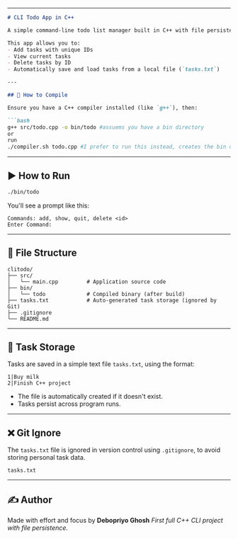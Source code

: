 
---

````markdown
# CLI Todo App in C++

A simple command-line todo list manager built in C++ with file persistence (created on Linux).

This app allows you to:
- Add tasks with unique IDs
- View current tasks
- Delete tasks by ID
- Automatically save and load tasks from a local file (`tasks.txt`)

---

## 🔧 How to Compile

Ensure you have a C++ compiler installed (like `g++`), then:

```bash
g++ src/todo.cpp -o bin/todo #assuems you have a bin directory 
or
run
./compiler.sh todo.cpp #I prefer to run this instead, creates the bin directory for you if it does not exist
````

---

## ▶️ How to Run

```bash
./bin/todo
```

You'll see a prompt like this:

```
Commands: add, show, quit, delete <id>
Enter Command:
```

---

## 📂 File Structure

```
clitodo/
├── src/
│   └── main.cpp         # Application source code
├── bin/
│   └── todo             # Compiled binary (after build)
├── tasks.txt            # Auto-generated task storage (ignored by Git)
├── .gitignore
└── README.md
```

---

## 💾 Task Storage

Tasks are saved in a simple text file `tasks.txt`, using the format:

```
1|Buy milk
2|Finish C++ project
```

* The file is automatically created if it doesn't exist.
* Tasks persist across program runs.

---

## ❌ Git Ignore

The `tasks.txt` file is ignored in version control using `.gitignore`, to avoid storing personal task data.

```gitignore
tasks.txt
```

---

## ✍️ Author

Made with effort and focus by **Debopriyo Ghosh**
*First full C++ CLI project with file persistence.*


